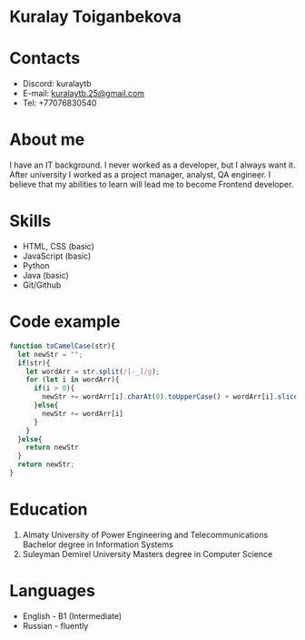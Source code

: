 # Kuralay Toiganbekova
# Contacts
* Discord: kuralaytb
* E-mail: kuralaytb.25@gmail.com
* Tel: +77076830540
# About me 
I have an IT background. I never worked as a developer, but I always want it. After university I worked as a project manager, analyst, QA engineer. I believe that my abilities to learn will lead me to become Frontend developer.
# Skills
* HTML, CSS (basic) 
* JavaScript (basic)
* Python 
* Java (basic)
* Git/Github
# Code example
```javascript
function toCamelCase(str){
  let newStr = "";
  if(str){
    let wordArr = str.split(/[-_]/g);
    for (let i in wordArr){
      if(i > 0){
        newStr += wordArr[i].charAt(0).toUpperCase() + wordArr[i].slice(1);
      }else{
        newStr += wordArr[i]
      }
    }
  }else{
    return newStr
  }
  return newStr;
}
```
# Education
1. Almaty University of Power Engineering and Telecommunications
Bachelor degree in Information Systems
2. Suleyman Demirel University
Masters degree in Computer Science
# Languages
* English - B1 (Intermediate)
* Russian - fluently